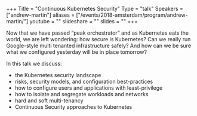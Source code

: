 +++
Title = "Continuous Kubernetes Security"
Type = "talk"
Speakers = ["andrew-martin"]
aliases = ["/events/2018-amsterdam/program/andrew-martin/"]
youtube = ""
slideshare = ""
slides = ""
+++

Now that we have passed “peak orchestrator” and as Kubernetes eats the world, we are left wondering: how secure is Kubernetes? Can we really run Google-style multi tenanted infrastructure safely? And how can we be sure what we configured yesterday will be in place tomorrow?

In this talk we discuss:

* the Kubernetes security landscape
* risks, security models, and configuration best-practices
* how to configure users and applications with least-privilege
* how to isolate and segregate workloads and networks
* hard and soft multi-tenancy
* Continuous Security approaches to Kubernetes

